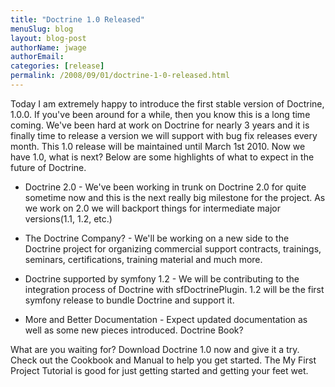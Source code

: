 ```yaml
---
title: "Doctrine 1.0 Released"
menuSlug: blog
layout: blog-post
authorName: jwage
authorEmail:
categories: [release]
permalink: /2008/09/01/doctrine-1-0-released.html
---
```

<p>

Today I am extremely happy to introduce the first stable version of
Doctrine, 1.0.0. If you've been around for a while, then you know this
is a long time coming. We've been hard at work on Doctrine for nearly 3
years and it is finally time to release a version we will support with
bug fix releases every month. This 1.0 release will be maintained until
March 1st 2010. Now we have 1.0, what is next? Below are some highlights
of what to expect in the future of Doctrine.

</p><ul><li>

Doctrine 2.0 - We've been working in trunk on Doctrine 2.0 for quite
sometime now and this is the next really big milestone for the project.
As we work on 2.0 we will backport things for intermediate major
versions(1.1, 1.2, etc.)

</li><li>

The Doctrine Company? - We'll be working on a new side to the Doctrine
project for organizing commercial support contracts, trainings,
seminars, certifications, training material and much more.

</li><li>

Doctrine supported by symfony 1.2 - We will be contributing to the
integration process of Doctrine with sfDoctrinePlugin. 1.2 will be the
first symfony release to bundle Doctrine and support it.

</li><li>

More and Better Documentation - Expect updated documentation as well as
some new pieces introduced. Doctrine Book?

</li></ul><p>

What are you waiting for? Download Doctrine 1.0 now and give it a try.
Check out the Cookbook and Manual to help you get started. The My First
Project Tutorial is good for just getting started and getting your feet
wet.

</p>


